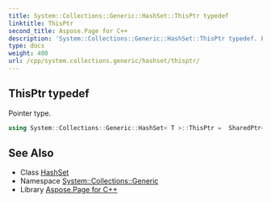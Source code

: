 ```yaml
---
title: System::Collections::Generic::HashSet::ThisPtr typedef
linktitle: ThisPtr
second_title: Aspose.Page for C++
description: 'System::Collections::Generic::HashSet::ThisPtr typedef. Pointer type in C++.'
type: docs
weight: 400
url: /cpp/system.collections.generic/hashset/thisptr/
---
```

## ThisPtr typedef


Pointer type.

```cpp
using System::Collections::Generic::HashSet< T >::ThisPtr =  SharedPtr<ThisType>
```

## See Also

* Class [HashSet](../)
* Namespace [System::Collections::Generic](../../)
* Library [Aspose.Page for C++](../../../)
